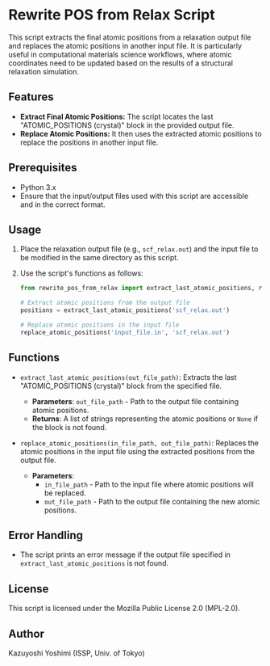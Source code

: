
# Rewrite POS from Relax Script

This script extracts the final atomic positions from a relaxation output file and replaces the atomic positions in another input file. It is particularly useful in computational materials science workflows, where atomic coordinates need to be updated based on the results of a structural relaxation simulation.

## Features

- **Extract Final Atomic Positions:** The script locates the last "ATOMIC_POSITIONS (crystal)" block in the provided output file.
- **Replace Atomic Positions:** It then uses the extracted atomic positions to replace the positions in another input file.

## Prerequisites

- Python 3.x
- Ensure that the input/output files used with this script are accessible and in the correct format.

## Usage

1. Place the relaxation output file (e.g., `scf_relax.out`) and the input file to be modified in the same directory as this script.
2. Use the script's functions as follows:

    ```python
    from rewrite_pos_from_relax import extract_last_atomic_positions, replace_atomic_positions
    
    # Extract atomic positions from the output file
    positions = extract_last_atomic_positions('scf_relax.out')
    
    # Replace atomic positions in the input file
    replace_atomic_positions('input_file.in', 'scf_relax.out')
    ```

## Functions

- `extract_last_atomic_positions(out_file_path)`: Extracts the last "ATOMIC_POSITIONS (crystal)" block from the specified file.
  - **Parameters**: `out_file_path` - Path to the output file containing atomic positions.
  - **Returns**: A list of strings representing the atomic positions or `None` if the block is not found.
  
- `replace_atomic_positions(in_file_path, out_file_path)`: Replaces the atomic positions in the input file using the extracted positions from the output file.
  - **Parameters**:
    - `in_file_path` - Path to the input file where atomic positions will be replaced.
    - `out_file_path` - Path to the output file containing the new atomic positions.

## Error Handling

- The script prints an error message if the output file specified in `extract_last_atomic_positions` is not found.

## License

This script is licensed under the Mozilla Public License 2.0 (MPL-2.0).

## Author

Kazuyoshi Yoshimi (ISSP, Univ. of Tokyo)
